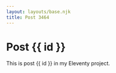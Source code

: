 ```yaml
---
layout: layouts/base.njk
title: Post 3464
---
```


# Post {{ id }}

This is post {{ id }} in my Eleventy project.
